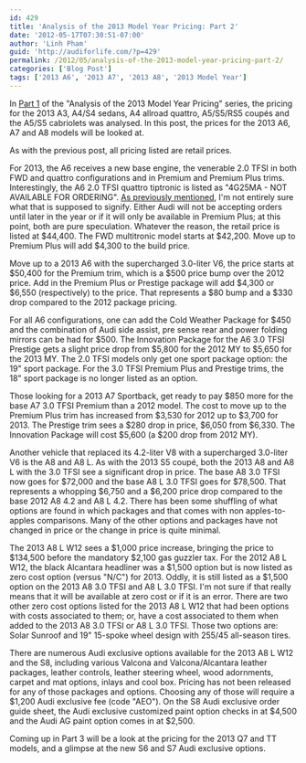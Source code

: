 ```yaml
---
id: 429
title: 'Analysis of the 2013 Model Year Pricing: Part 2'
date: '2012-05-17T07:30:51-07:00'
author: 'Linh Pham'
guid: 'http://audiforlife.com/?p=429'
permalink: /2012/05/analysis-of-the-2013-model-year-pricing-part-2/
categories: ['Blog Post']
tags: ['2013 A6', '2013 A7', '2013 A8', '2013 Model Year']
---
```


In [Part 1](/2012/05/analysis-of-2013-model-year-pricing-part-1/) of the "Analysis of the 2013 Model Year Pricing" series, the pricing for the 2013 A3, A4/S4 sedans, A4 allroad quattro, A5/S5/RS5 coupés and the A5/S5 cabriolets was analysed. In this post, the prices for the 2013 A6, A7 and A8 models will be looked at.

As with the previous post, all pricing listed are retail prices.

For 2013, the A6 receives a new base engine, the venerable 2.0 TFSI in both FWD and quattro configurations and in Premium and Premium Plus trims. Interestingly, the A6 2.0 TFSI quattro tiptronic is listed as "4G25MA - NOT AVAILABLE FOR ORDERING". [As previously mentioned](/2012/04/summarizing-the-2013-audi-usa-order-guide/), I'm not entirely sure what that is supposed to signify. Either Audi will not be accepting orders until later in the year or if it will only be available in Premium Plus; at this point, both are pure speculation. Whatever the reason, the retail price is listed at $44,400. The FWD multitronic model starts at $42,200. Move up to Premium Plus will add $4,300 to the build price.

Move up to a 2013 A6 with the supercharged 3.0-liter V6, the price starts at $50,400 for the Premium trim, which is a $500 price bump over the 2012 price. Add in the Premium Plus or Prestige package will add $4,300 or $6,550 (respectively) to the price. That represents a $80 bump and a $330 drop compared to the 2012 package pricing.

For all A6 configurations, one can add the Cold Weather Package for $450 and the combination of Audi side assist, pre sense rear and power folding mirrors can be had for $500. The Innovation Package for the A6 3.0 TFSI Prestige gets a slight price drop from $5,800 for the 2012 MY to $5,650 for the 2013 MY. The 2.0 TFSI models only get one sport package option: the 19" sport package. For the 3.0 TFSI Premium Plus and Prestige trims, the 18" sport package is no longer listed as an option.

Those looking for a 2013 A7 Sportback, get ready to pay $850 more for the base A7 3.0 TFSI Premium than a 2012 model. The cost to move up to the Premium Plus trim has increased from $3,530 for 2012 up to $3,700 for 2013. The Prestige trim sees a $280 drop in price, $6,050 from $6,330. The Innovation Package will cost $5,600 (a $200 drop from 2012 MY).

Another vehicle that replaced its 4.2-liter V8 with a supercharged 3.0-liter V6 is the A8 and A8 L. As with the 2013 S5 coupé, both the 2013 A8 and A8 L with the 3.0 TFSI see a significant drop in price. The base A8 3.0 TFSI now goes for $72,000 and the base A8 L 3.0 TFSI goes for $78,500. That represents a whopping $6,750 and a $6,200 price drop compared to the base 2012 A8 4.2 and A8 L 4.2. There has been some shuffling of what options are found in which packages and that comes with non apples-to-apples comparisons. Many of the other options and packages have not changed in price or the change in price is quite minimal.

The 2013 A8 L W12 sees a $1,000 price increase, bringing the price to $134,500 before the mandatory $2,100 gas guzzler tax. For the 2012 A8 L W12, the black Alcantara headliner was a $1,500 option but is now listed as zero cost option (versus "N/C") for 2013. Oddly, it is still listed as a $1,500 option on the 2013 A8 3.0 TFSI and A8 L 3.0 TFSI. I'm not sure if that really means that it will be available at zero cost or if it is an error. There are two other zero cost options listed for the 2013 A8 L W12 that had been options with costs associated to them; or, have a cost associated to them when added to the 2013 A8 3.0 TFSI or A8 L 3.0 TFSI. Those two options are: Solar Sunroof and 19" 15-spoke wheel design with 255/45 all-season tires.

There are numerous Audi exclusive options available for the 2013 A8 L W12 and the S8, including various Valcona and Valcona/Alcantara leather packages, leather controls, leather steering wheel, wood adornments, carpet and mat options, inlays and cool box. Pricing has not been released for any of those packages and options. Choosing any of those will require a $1,200 Audi exclusive fee (code "AEO"). On the S8 Audi exclusive order guide sheet, the Audi exclusive customized paint option checks in at $4,500 and the Audi AG paint option comes in at $2,500.

Coming up in Part 3 will be a look at the pricing for the 2013 Q7 and TT models, and a glimpse at the new S6 and S7 Audi exclusive options.
